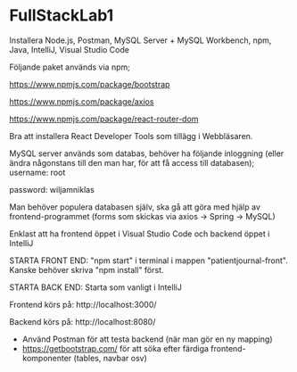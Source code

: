 # FullStackLab1

Installera Node.js, Postman, MySQL Server + MySQL Workbench, npm, Java, IntelliJ, Visual Studio Code


Följande paket används via npm;

https://www.npmjs.com/package/bootstrap

https://www.npmjs.com/package/axios

https://www.npmjs.com/package/react-router-dom


Bra att installera React Developer Tools som tillägg i Webbläsaren.


MySQL server används som databas, behöver ha följande inloggning (eller ändra någonstans till den man har, för att få access till databasen);
username: root

password: wiljamniklas

Man behöver populera databasen själv, ska gå att göra med hjälp av frontend-programmet (forms som skickas via axios -> Spring -> MySQL)

Enklast att ha frontend öppet i Visual Studio Code och backend öppet i IntelliJ


STARTA FRONT END: "npm start" i terminal i mappen "patientjournal-front". Kanske behöver skriva "npm install" först.

STARTA BACK END: Starta som vanligt i IntelliJ


Frontend körs på: http://localhost:3000/

Backend körs på: http://localhost:8080/


* Använd Postman för att testa backend (när man gör en ny mapping)
* https://getbootstrap.com/ för att söka efter färdiga frontend-komponenter (tables, navbar osv)
